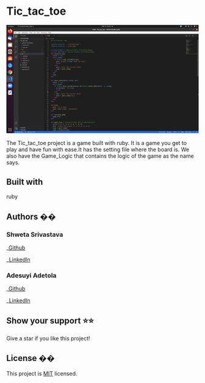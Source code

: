 # Tic_tac_toe

![Screenshot](./img/Tic_Tac_Toe.png)

The Tic_tac_toe project is a game built with ruby. It is a game you get to play and have fun with ease.It has the setting file where the board is. We also have the Game_Logic that contains the logic of the game as the name says. 

## Built with

ruby

## Authors ��

### Shweta Srivastava

_[Github](https://github.com/vidhishweta01)

_[LinkedIn](http://linkedin.com/in/shweta-s-15a57070)

### Adesuyi Adetola

_[Github](https://github.com/Arinpe)

_[LinkedIn](https://www.linkedin.com/in/adesuyi-adetola-7b4451111/)

## Show your support ⭐️⭐️

Give a star if you like this project!

## License ��

This project is [MIT](https://www.mit.edu/~amini/LICENSE.md) licensed.



